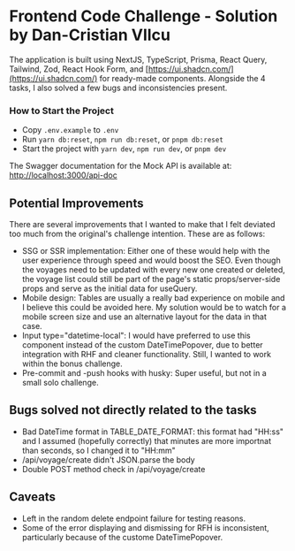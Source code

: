 # Frontend Code Challenge - Solution by Dan-Cristian VIlcu

The application is built using NextJS, TypeScript, Prisma, React Query, Tailwind, Zod, React Hook Form, and [https://ui.shadcn.com/](https://ui.shadcn.com/) for ready-made components. Alongside the 4 tasks, I also solved a few bugs and inconsistencies present.

### How to Start the Project

- Copy `.env.example` to `.env`
- Run `yarn db:reset`, `npm run db:reset`, or `pnpm db:reset`
- Start the project with `yarn dev`, `npm run dev`, or `pnpm dev`

The Swagger documentation for the Mock API is available at:
[http://localhost:3000/api-doc](http://localhost:3000/api-doc)

## Potential Improvements

There are several improvements that I wanted to make that I felt deviated too much from the original's challenge intention. These are as follows:

- SSG or SSR implementation: Either one of these would help with the user experience through speed and would boost the SEO. Even though the voyages need to be updated with every new one created or deleted, the voyage list could still be part of the page's static props/server-side props and serve as the initial data for useQuery.
- Mobile design: Tables are usually a really bad experience on mobile and I believe this could be avoided here. My solution would be to watch for a mobile screen size and use an alternative layout for the data in that case.
- Input type="datetime-local": I would have preferred to use this component instead of the custom DateTimePopover, due to better integration with RHF and cleaner functionality. Still, I wanted to work within the bonus challenge.
- Pre-commit and -push hooks with husky: Super useful, but not in a small solo challenge.

## Bugs solved not directly related to the tasks

- Bad DateTime format in TABLE_DATE_FORMAT: this format had "HH:ss" and I assumed (hopefully correctly) that minutes are more importnat than seconds, so I changed it to "HH:mm"
- /api/voyage/create didn't JSON.parse the body
- Double POST method check in /api/voyage/create

## Caveats

- Left in the random delete endpoint failure for testing reasons.
- Some of the error displaying and dismissing for RFH is inconsistent, particularly because of the custome DateTimePopover.

